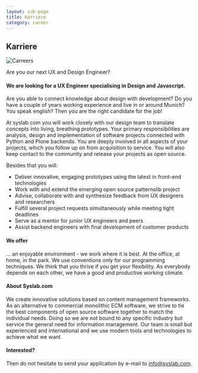 ```yaml
---
layout: sub-page
title: Karriere
category: career
---
```


<h2>Karriere</h2>

<img src="/media/Careers2.png" alt="Carreers" class="illustration float-after" />
<p class="byline">Are you our next UX and Design Engineer?</p>
<h4>We are looking for a UX Engineer specialising in Design and Javascript. </h4>
<p>Are you able to connect knowledge about design with development? Do you have a couple of years working experience and live in or around Munich? You speak english? Then you are the right candidate for the job! </p>

<p>At syslab.com you will work closely with our design team to translate concepts into living, breathing prototypes. Your primary responsibilities are analysis, design and implementation of software projects connected with Python and Plone backends. You are deeply involved in all aspects of your projects, which you follow up on from acquisition to service. You will also keep contact to the community and release your projects as open source.</p>

<p>Besides that you will:</p>
<ul>
    <li>Deliver innovative, engaging prototypes using the latest in front-end technologies</li>
    <li>Work with and extend the emerging open source patternslib project</li>
    <li>Advise, collaborate with and synthesize feedback from UX designers and researchers</li>
    <li>Fulfill several project requests simultaneously while meeting tight deadlines</li>
    <li>Serve as a mentor for junior UX engineers and peers</li>
    <li>Assist backend engineers with final development of customer products</li>
</ul>


<h4>We offer</h4>
<p>... an enjoyable environment - we work where it is best. At the office, at home, in the park. We use conventions only for our programming techniques. We think that you thrive if you get your flexibility. As everybody depends on each other, we have a good and productive working climate.</p>

<h4>About Syslab.com</h4>
<p>We create innovative solutions based on content management frameworks. As an alternative to commercial monolithic ECM software, we strive to tie the best components of open source software together to match the individual needs. Doing so we are not bound to any specific industry but service the general need for information management. Our team is small but experienced and international and we use modern tools and technologies to achieve what we want.</p>

<h4>Interested?</h4>

<p>Then do not hesitate to send your application by e-mail to <a title="external-link" href="mailto:info@syslab.com">info@syslab.com</a>.</p>

